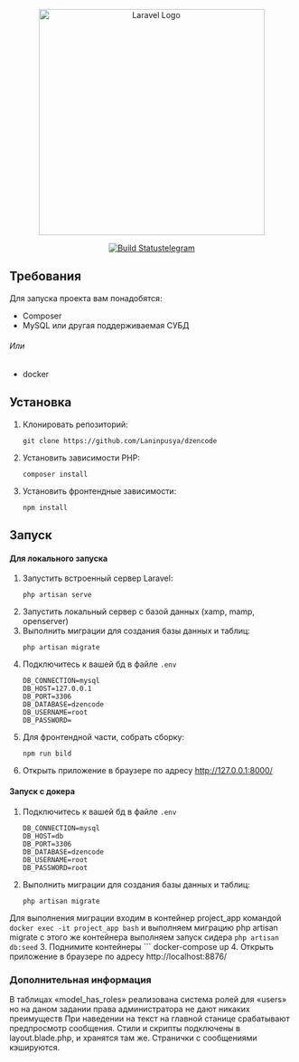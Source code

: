 <p align="center"><a href="https://laravel.com" target="_blank"><img src="https://raw.githubusercontent.com/laravel/art/master/logo-lockup/5%20SVG/2%20CMYK/1%20Full%20Color/laravel-logolockup-cmyk-red.svg" width="400" alt="Laravel Logo"></a></p>

<p align="center">
<a href="https://t.me/dmt_lanin"><img src="https://upload.wikimedia.org/wikipedia/commons/thumb/8/82/Telegram_logo.svg/50px-Telegram_logo.svg.png" alt="Build Status">telegram</a>
</p>

## Требования

Для запуска проекта вам понадобятся:

- Composer
- MySQL или другая поддерживаемая СУБД

###### Или

- docker
## Установка

1. Клонировать репозиторий:
   ```
   git clone https://github.com/Laninpusya/dzencode
2. Установить зависимости PHP:
    ```
    composer install
3. Установить фронтендные зависимости:
    ```
    npm install
   
## Запуск
#### Для локального запуска
1. Запустить встроенный сервер Laravel:
    ```
   php artisan serve
2. Запустить локальный сервер с базой данных (xamp, mamp, openserver)
3. Выполнить миграции для создания базы данных и таблиц:
    ```
    php artisan migrate
4. Подключитесь к вашей бд в файле `.env`
    ````
    DB_CONNECTION=mysql
    DB_HOST=127.0.0.1
    DB_PORT=3306
    DB_DATABASE=dzencode
    DB_USERNAME=root
    DB_PASSWORD=
5. Для фронтендной части, собрать сборку:
    ```
    npm run bild
6. Открыть приложение в браузере по адресу http://127.0.0.1:8000/

#### Запуск с докера
1. Подключитесь к вашей бд в файле `.env`
    ````
    DB_CONNECTION=mysql
    DB_HOST=db
    DB_PORT=3306
    DB_DATABASE=dzencode
    DB_USERNAME=root
    DB_PASSWORD=root
2. Выполнить миграции для создания базы данных и таблиц:
    ```
    php artisan migrate
Для выполнения миграции входим в контейнер project_app командой `docker exec -it project_app bash` и выполняем миграцию php artisan migrate с этого же контейнера выполняем запуск cидера `php artisan db:seed`
3. Поднимите контейнеры
    ```
    docker-compose up
4. Открыть приложение в браузере по адресу http://localhost:8876/
### Дополнительная информация
В таблицах «model_has_roles» реализована система ролей для «users» но на даном задании права администратора не дают никаких преимуществ
При наведении на текст на главной станице срабатывают предпросмотр сообщения.
Стили и скрипты подключены в layout.blade.php, и хранятся там же.
Странички с сообщениями кэшируются.






